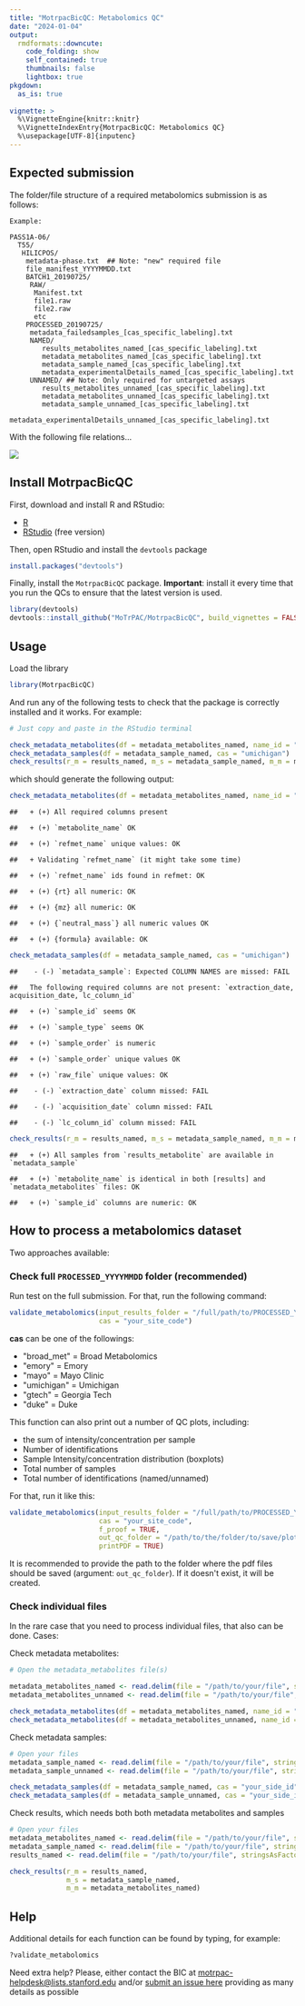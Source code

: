 ```yaml
---
title: "MotrpacBicQC: Metabolomics QC"
date: "2024-01-04"
output:
  rmdformats::downcute:
    code_folding: show
    self_contained: true
    thumbnails: false
    lightbox: true
pkgdown:
  as_is: true
  
vignette: >
  %\VignetteEngine{knitr::knitr}
  %\VignetteIndexEntry{MotrpacBicQC: Metabolomics QC}
  %\usepackage[UTF-8]{inputenc}  
---
```


## Expected submission

The folder/file structure of a required metabolomics submission is as follows:

```
Example:

PASS1A-06/
  T55/
   HILICPOS/ 
    metadata-phase.txt  ## Note: "new" required file
    file_manifest_YYYYMMDD.txt
    BATCH1_20190725/ 
     RAW/
      Manifest.txt
      file1.raw
      file2.raw
      etc
    PROCESSED_20190725/
     metadata_failedsamples_[cas_specific_labeling].txt
     NAMED/
        results_metabolites_named_[cas_specific_labeling].txt 
        metadata_metabolites_named_[cas_specific_labeling].txt
        metadata_sample_named_[cas_specific_labeling].txt
        metadata_experimentalDetails_named_[cas_specific_labeling].txt
     UNNAMED/ ## Note: Only required for untargeted assays
        results_metabolites_unnamed_[cas_specific_labeling].txt
        metadata_metabolites_unnamed_[cas_specific_labeling].txt
        metadata_sample_unnamed_[cas_specific_labeling].txt
        metadata_experimentalDetails_unnamed_[cas_specific_labeling].txt
```

With the following file relations...

![](BIC_Metabolomics_DataProcessing_Summary_20200303.png)

## Install MotrpacBicQC

First, download and install R and RStudio:

- [R](https://mirror.las.iastate.edu/CRAN/) 
- [RStudio](https://rstudio.com/products/rstudio/download/) (free version)

Then, open RStudio and install the `devtools` package


```r
install.packages("devtools")
```

Finally, install the `MotrpacBicQC` package. 
**Important**: install it every time that you run the QCs to ensure that the latest version is used.


```r
library(devtools)
devtools::install_github("MoTrPAC/MotrpacBicQC", build_vignettes = FALSE)
```


## Usage

Load the library


```r
library(MotrpacBicQC)
```

And run any of the following tests to check that the package 
is correctly installed and it works. For example:


```r
# Just copy and paste in the RStudio terminal

check_metadata_metabolites(df = metadata_metabolites_named, name_id = "named")
check_metadata_samples(df = metadata_sample_named, cas = "umichigan")
check_results(r_m = results_named, m_s = metadata_sample_named, m_m = metadata_metabolites_named)
```

which should generate the following output:


```r
check_metadata_metabolites(df = metadata_metabolites_named, name_id = "named")
```

```
##   + (+) All required columns present
```

```
##   + (+) `metabolite_name` OK
```

```
##   + (+) `refmet_name` unique values: OK
```

```
##   + Validating `refmet_name` (it might take some time)
```

```
##   + (+) `refmet_name` ids found in refmet: OK
```

```
##   + (+) {rt} all numeric: OK
```

```
##   + (+) {mz} all numeric: OK
```

```
##   + (+) {`neutral_mass`} all numeric values OK
```

```
##   + (+) {formula} available: OK
```

```r
check_metadata_samples(df = metadata_sample_named, cas = "umichigan")
```

```
##    - (-) `metadata_sample`: Expected COLUMN NAMES are missed: FAIL
```

```
## 	 The following required columns are not present: `extraction_date, acquisition_date, lc_column_id`
```

```
##   + (+) `sample_id` seems OK
```

```
##   + (+) `sample_type` seems OK
```

```
##   + (+) `sample_order` is numeric
```

```
##   + (+) `sample_order` unique values OK
```

```
##   + (+) `raw_file` unique values: OK
```

```
##    - (-) `extraction_date` column missed: FAIL
```

```
##    - (-) `acquisition_date` column missed: FAIL
```

```
##    - (-) `lc_column_id` column missed: FAIL
```

```r
check_results(r_m = results_named, m_s = metadata_sample_named, m_m = metadata_metabolites_named)
```

```
##   + (+) All samples from `results_metabolite` are available in `metadata_sample`
```

```
##   + (+) `metabolite_name` is identical in both [results] and `metadata_metabolites` files: OK
```

```
##   + (+) `sample_id` columns are numeric: OK
```

## How to process a metabolomics dataset

Two approaches available:

### Check full `PROCESSED_YYYYMMDD` folder (recommended)

Run test on the full submission. For that, run the following command:


```r
validate_metabolomics(input_results_folder = "/full/path/to/PROCESSED_YYYYMMDD", 
                      cas = "your_site_code")
```

**cas** can be one of the followings:

- "broad_met" = Broad Metabolomics
- "emory"     = Emory
- "mayo"      = Mayo Clinic
- "umichigan" = Umichigan
- "gtech"     = Georgia Tech
- "duke"      = Duke

This function can also print out a number of QC plots, including:

- the sum of intensity/concentration per sample
- Number of identifications
- Sample Intensity/concentration distribution (boxplots)
- Total number of samples
- Total number of identifications (named/unnamed)

For that, run it like this:


```r
validate_metabolomics(input_results_folder = "/full/path/to/PROCESSED_YYYYMMDD", 
                      cas = "your_site_code",
                      f_proof = TRUE,
                      out_qc_folder = "/path/to/the/folder/to/save/plots/",
                      printPDF = TRUE)
```

It is recommended to provide the path to the folder where the pdf files should be saved (argument: `out_qc_folder`). If it doesn't exist, it will be created.

### Check individual files

In the rare case that you need to process individual files, that also can be done. Cases:

Check metadata metabolites:


```r
# Open the metadata_metabolites file(s)

metadata_metabolites_named <- read.delim(file = "/path/to/your/file", stringsAsFactors = FALSE)
metadata_metabolites_unnamed <- read.delim(file = "/path/to/your/file", stringsAsFactors = FALSE)

check_metadata_metabolites(df = metadata_metabolites_named, name_id = "named")
check_metadata_metabolites(df = metadata_metabolites_unnamed, name_id = "unnamed")
```

Check metadata samples:


```r
# Open your files
metadata_sample_named <- read.delim(file = "/path/to/your/file", stringsAsFactors = FALSE)
metadata_sample_unnamed <- read.delim(file = "/path/to/your/file", stringsAsFactors = FALSE)

check_metadata_samples(df = metadata_sample_named, cas = "your_side_id")
check_metadata_samples(df = metadata_sample_unnamed, cas = "your_side_id")
```

Check results, which needs both both metadata metabolites and samples


```r
# Open your files
metadata_metabolites_named <- read.delim(file = "/path/to/your/file", stringsAsFactors = FALSE)
metadata_sample_named <- read.delim(file = "/path/to/your/file", stringsAsFactors = FALSE)
results_named <- read.delim(file = "/path/to/your/file", stringsAsFactors = FALSE)

check_results(r_m = results_named, 
              m_s = metadata_sample_named, 
              m_m = metadata_metabolites_named)
```



## Help

Additional details for each function can be found by typing, for example:


```r
?validate_metabolomics
```

Need extra help? Please, either contact the BIC at [motrpac-helpdesk@lists.stanford.edu](mailto:motrpac-helpdesk@lists.stanford.edu) and/or [submit an issue here](https://github.com/MoTrPAC/MotrpacBicQC/issues) 
providing as many details as possible

